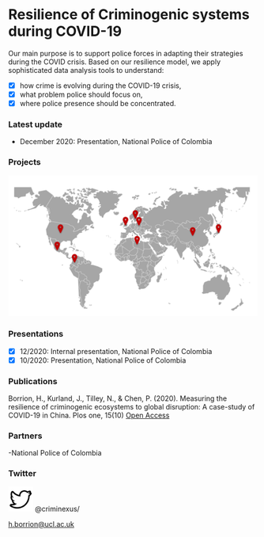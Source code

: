 # Resilience of Criminogenic systems during COVID-19

Our main purpose is to support police forces in adapting their strategies during the COVID crisis. Based on our resilience model, we apply sophisticated data analysis tools to understand:
- [x] how crime is evolving during the COVID-19 crisis,
- [x] what problem police should focus on,
- [x] where police presence should be concentrated.

### Latest update

- December 2020: Presentation, National Police of Colombia
 

### Projects

![Image](./projects.png)

### Presentations

- [x] 12/2020: Internal presentation, National Police of Colombia
- [x] 10/2020: Presentation, National Police of Colombia

### Publications

Borrion, H., Kurland, J., Tilley, N., & Chen, P. (2020). Measuring the resilience of criminogenic ecosystems to global disruption: A case-study of COVID-19 in China. Plos one, 15(10) [Open Access](https://journals.plos.org/plosone/article?id=10.1371/journal.pone.0240077)

### Partners

-National Police of Colombia


### Twitter

<img src="./logo-twitter-png-47486.png" data-canonical-src="https://twitter.com/criminexus/" width="50" height="50" /> @criminexus/

h.borrion@ucl.ac.uk

